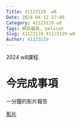 ```yaml
---
Title: 41123119  w8
Date: 2024-04-12 17:00
Category: 41123119 w8
Tags: 網誌編寫, pelican
Slug: 41123119_41123119-w8
Author: 41123119
---
```


2024 w8課程.

<!-- PELICAN_END_SUMMARY -->

# 今完成事項
一分鐘的影片報告

<a href="
https://nfuedu-my.sharepoint.com/:v:/g/personal/41123119_nfu_edu_tw/EeBNVN_SQYhJltBwssH5feoB2PkspUdkD2-Ore2BqB424Q?e=2pBARL">影片</a>
